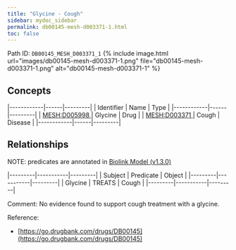 ```yaml
---
title: "Glycine - Cough"
sidebar: mydoc_sidebar
permalink: db00145-mesh-d003371-1.html
toc: false 
---
```



Path ID: `DB00145_MESH_D003371_1`
{% include image.html url="images/db00145-mesh-d003371-1.png" file="db00145-mesh-d003371-1.png" alt="db00145-mesh-d003371-1" %}

## Concepts

|------------|------|---------|
| Identifier | Name | Type    |
|------------|------|---------|
| <a href="https://identifiers.org/MESH:D005998">MESH:D005998 </a> | Glycine | Drug |
| <a href="https://identifiers.org/MESH:D003371">MESH:D003371 </a> | Cough | Disease |
|------------|------|---------|

## Relationships


NOTE: predicates are annotated in <a href="https://github.com/biolink/biolink-model/releases/tag/v1.3.0">Biolink Model (v1.3.0)</a>

|---------|-----------|---------|
| Subject | Predicate | Object  |
|---------|-----------|---------|
| Glycine | TREATS | Cough |
|---------|-----------|---------|

Comment: No evidence found to support cough treatment with a glycine.

Reference: 
  - [https://go.drugbank.com/drugs/DB00145](https://go.drugbank.com/drugs/DB00145)
